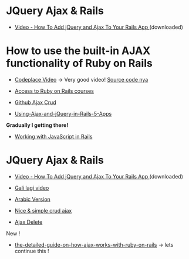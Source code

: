 # JQuery Ajax & Rails

* [Video - How To Add jQuery and Ajax To Your Rails App ](https://www.youtube.com/watch?v=K-sns5tNdTY) (downloaded) 

# How to use the built-in AJAX functionality of Ruby on Rails

* [Codeplace Video](https://www.youtube.com/watch?v=2Il7PPhen3o) -> Very good video!
[Source code nya](https://github.com/stukio/ajax_crud)

* [Access to Ruby on Rails courses](https://www.codeplace.com/library)

* [Github Ajax Crud](https://github.com/stukio/ajax_crud)  

* [Using-Ajax-and-jQuery-in-Rails-5-Apps](https://rubyplus.com/articles/4211-Using-Ajax-and-jQuery-in-Rails-5-Apps)

**Gradually I getting there!**

* [Working with JavaScript in Rails](http://guides.rubyonrails.org/working_with_javascript_in_rails.html)

# JQuery Ajax & Rails

* [Video - How To Add jQuery and Ajax To Your Rails App ](https://www.youtube.com/watch?v=K-sns5tNdTY) (downloaded) 

* [Gali lagi video](https://www.youtube.com/watch?v=BeCmxH2cm48&index=3&list=PLm8ctt9NhMNV5X3s8n3x3uNyqh7bk9L8s) 

* [Arabic Version](https://www.youtube.com/watch?v=_eXKV5qk3Ic&index=7&list=PLh-GhYwaDgIHcxyNV-WZmDCoqubG2PJ2Y)

* [Nice & simple crud ajax](https://richonrails.com/articles/basic-ajax-in-ruby-on-rails)

* [Ajax Delete](https://www.tutorialspoint.com/ruby-on-rails/rails-file-uploading.htm)

New !

* [the-detailed-guide-on-how-ajax-works-with-ruby-on-rails](https://launchschool.com/blog/the-detailed-guide-on-how-ajax-works-with-ruby-on-rails) -> lets continue this !
